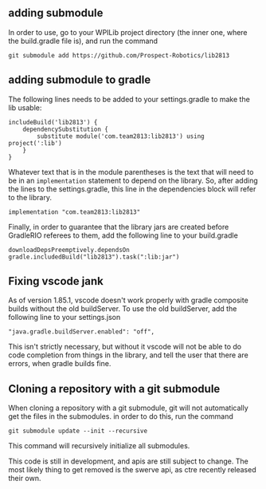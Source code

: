 ## adding submodule
In order to use, go to your WPILib project directory (the inner one, where the build.gradle file is), and run the command
```
git submodule add https://github.com/Prospect-Robotics/lib2813
```
## adding submodule to gradle
The following lines needs to be added to your settings.gradle to make the lib usable:
```
includeBuild('lib2813') {
    dependencySubstitution {
        substitute module('com.team2813:lib2813') using project(':lib')
    }
}
```
Whatever text that is in the module parentheses is the text that will need to be in an `implementation` statement to depend on the library.
So, after adding the lines to the settings.gradle, this line in the dependencies block will refer to the library.
```
implementation "com.team2813:lib2813"
```
Finally, in order to guarantee that the library jars are created before GradleRIO referees to them, add the following line to your build.gradle
```
downloadDepsPreemptively.dependsOn gradle.includedBuild("lib2813").task(":lib:jar")
```

## Fixing vscode jank
As of version 1.85.1, vscode doesn't work properly with gradle composite builds without the old buildServer. To use the old buildServer, add the following line
to your settings.json
```
"java.gradle.buildServer.enabled": "off",
```
This isn't strictly necessary, but without it vscode will not be able to do code completion from things in the library, and tell the user that there are errors,
when gradle builds fine.

## Cloning a repository with a git submodule
When cloning a repository with a git submodule, git will not automatically get the files in the submodules. in order to do this, run the command
```
git submodule update --init --recursive
```
This command will recursively initialize all submodules.

This code is still in development, and apis are still subject to change. The most likely thing to get removed is the swerve api, as ctre recently released their own.
